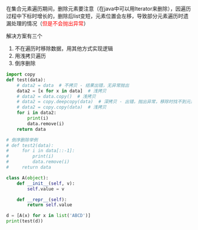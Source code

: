 在集合元素遍历期间，删除元素要注意（在java中可以用Iterator来删除），因遍历过程中下标时增长的，删除后list变短，元素位置会左移，导致部分元素遍历时遗漏处理的情况（<span style="color:red">但是不会抛出异常</span>）

解决方案有三个

1. 不在遍历时移除数据，用其他方式实现逻辑
2. 用浅拷贝遍历
3. 倒序删除

```python
import copy
def test(data):
    # data2 = data  # 不拷贝 - 结果出错，无异常抛出
    data2 = [x for x in data]  # 浅拷贝
    # data2 = data.copy()  # 浅拷贝
    # data2 = copy.deepcopy(data)  # 深拷贝 - 出错，抛出异常，移除时找不到元素
    # data2 = copy.copy(data)  # 浅拷贝
    for i in data2:
        print(i)
        data.remove(i)
    return data

# 倒序删除举例
# def test2(data):
#     for i in data[::-1]:
#         print(i)
#         data.remove(i)
#     return data

class A(object):
    def __init__(self, v):
        self.value = v

    def __repr__(self):
        return self.value

d = [A(x) for x in list('ABCD')]
print(test(d))
```

